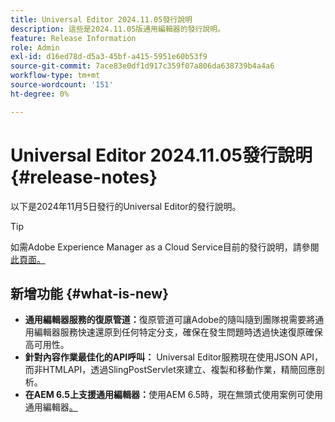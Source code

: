 ```yaml
---
title: Universal Editor 2024.11.05發行說明
description: 這些是2024.11.05版通用編輯器的發行說明。
feature: Release Information
role: Admin
exl-id: d16ed78d-d5a3-45bf-a415-5951e60b53f9
source-git-commit: 7ace83e0df1d917c359f07a806da638739b4a4a6
workflow-type: tm+mt
source-wordcount: '151'
ht-degree: 0%

---
```



# Universal Editor 2024.11.05發行說明 {#release-notes}

以下是2024年11月5日發行的Universal Editor的發行說明。

>[!TIP]
>
>如需Adobe Experience Manager as a Cloud Service目前的發行說明，請參閱[此頁面。](/help/release-notes/release-notes-cloud/release-notes-current.md)

## 新增功能 {#what-is-new}

* **通用編輯器服務的復原管道：**&#x200B;復原管道可讓Adobe的隨叫隨到團隊視需要將通用編輯器服務快速還原到任何特定分支，確保在發生問題時透過快速復原確保高可用性。
* **針對內容作業最佳化的API呼叫：** Universal Editor服務現在使用JSON API，而非HTMLAPI，透過SlingPostServlet來建立、複製和移動作業，精簡回應剖析。
* **在AEM 6.5上支援通用編輯器：**&#x200B;使用AEM 6.5時，現在無頭式使用案例可使用通用編輯器[。](https://experienceleague.adobe.com/en/docs/experience-manager-65/content/implementing/developing/headless/universal-editor/introduction)
